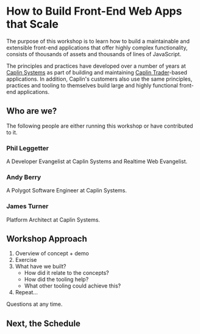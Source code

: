 # How to Build Front-End Web Apps that Scale

The purpose of this workshop is to learn how to build a maintainable and extensible
front-end applications that offer highly complex functionality, consists of
thousands of assets and thousands of lines of JavaScript.

The principles and practices have developed over a number of years at [Caplin Systems](http://www.caplin.com)
as part of building and maintaining [Caplin Trader](http://caplin.com/caplin-trader)-based
applications. In addition, Caplin's customers also use the same principles, practices
and tooling to themselves build large and highly functional front-end applications.

## Who are we?

The following people are either running this workshop or have contributed to it.

### Phil Leggetter

A Developer Evangelist at Caplin Systems and Realtime Web Evangelist.

### Andy Berry

A Polygot Software Engineer at Caplin Systems.

### James Turner

Platform Architect at Caplin Systems.

## Workshop Approach

1. Overview of concept + demo
2. Exercise
3. What have we built?
   * How did it relate to the concepts?
   * How did the tooling help?
   * What other tooling could achieve this?
4. Repeat...

Questions at any time.

## Next, the Schedule
